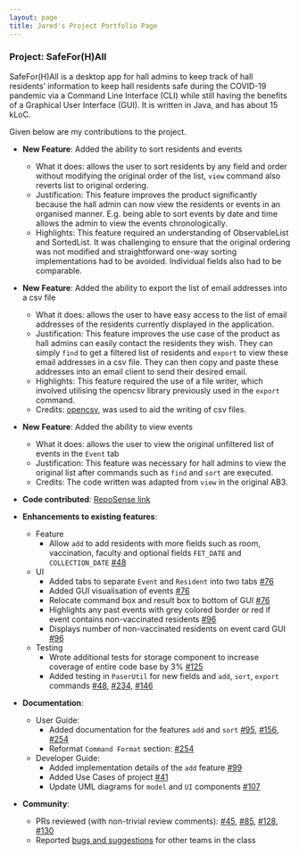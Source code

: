 ```yaml
---
layout: page
title: Jared's Project Portfolio Page
---
```

### Project: SafeFor(H)All

SafeFor(H)All is a desktop app for hall admins to keep track of hall residents’ information to keep hall residents safe during the COVID-19 pandemic via a Command Line Interface (CLI) while still having the benefits of a Graphical User Interface (GUI). It is written in Java, and has about 15 kLoC.

Given below are my contributions to the project.

* **New Feature**: Added the ability to sort residents and events
  * What it does: allows the user to sort residents by any field and order without modifying the original order of the list, `view` command also reverts list to original ordering.
  * Justification: This feature improves the product significantly because the hall admin can now view the residents or events in an organised manner. E.g. being able to sort events by date and time allows the admin to view the events chronologically.
  * Highlights: This feature required an understanding of ObservableList and SortedList. It was challenging to ensure that the original ordering was not modified and straightforward one-way sorting implementations had to be avoided. Individual fields also had to be comparable.

* **New Feature**: Added the ability to export the list of email addresses into a csv file
  * What it does: allows the user to have easy access to the list of email addresses of the residents currently displayed in the application.
  * Justification: This feature improves the use case of the product as hall admins can easily contact the residents they wish. They can simply `find` to get a filtered list of residents and `export` to view these email addresses in a csv file. They can then copy and paste these addresses into an email client to send their desired email.
  * Highlights: This feature required the use of a file writer, which involved utilising the opencsv library previously used in the `export` command.
  * Credits: [opencsv](http://opencsv.sourceforge.net/), was used to aid the writing of csv files.

* **New Feature**: Added the ability to view events
  * What it does: allows the user to view the original unfiltered list of events in the `Event` tab
  * Justification: This feature was necessary for hall admins to view the original list after commands such as `find` and `sort` are executed.
  * Credits: The code written was adapted from `view` in the original AB3.

* **Code contributed**: [RepoSense link](https://nus-cs2103-ay2122s1.github.io/tp-dashboard/?search=jared&sort=groupTitle&sortWithin=title&timeframe=commit&mergegroup=&groupSelect=groupByRepos&breakdown=true&checkedFileTypes=docs~functional-code~test-code~other&since=2021-09-17&tabOpen=true&tabType=authorship&zFR=false&tabAuthor=jaredlhf&tabRepo=AY2122S1-CS2103T-T15-4%2Ftp%5Bmaster%5D&authorshipIsMergeGroup=false&authorshipFileTypes=docs~functional-code~test-code&authorshipIsBinaryFileTypeChecked=false)

* **Enhancements to existing features**:
  * Feature
    * Allow `add` to add residents with more fields such as room, vaccination, faculty and optional fields `FET_DATE` and `COLLECTION_DATE` [\#48](https://github.com/AY2122S1-CS2103T-T15-4/tp/pull/48)
  * UI
    * Added tabs to separate `Event` and `Resident` into two tabs [\#76](https://github.com/AY2122S1-CS2103T-T15-4/tp/pull/76)
    * Added GUI visualisation of events [\#76](https://github.com/AY2122S1-CS2103T-T15-4/tp/pull/76)
    * Relocate command box and result box to bottom of GUI [\#76](https://github.com/AY2122S1-CS2103T-T15-4/tp/pull/76)
    * Highlights any past events with grey colored border or red if event contains non-vaccinated residents [\#96](https://github.com/AY2122S1-CS2103T-T15-4/tp/pull/96)
    * Displays number of non-vaccinated residents on event card GUI [\#96](https://github.com/AY2122S1-CS2103T-T15-4/tp/pull/96)
  * Testing
    * Wrote additional tests for storage component to increase coverage of entire code base by 3% [\#125](https://github.com/AY2122S1-CS2103T-T15-4/tp/pull/125)
    * Added testing in `PaserUtil` for new fields and `add`, `sort`, `export` commands [\#48](https://github.com/AY2122S1-CS2103T-T15-4/tp/pull/48), [\#234](https://github.com/AY2122S1-CS2103T-T15-4/tp/pull/234), [\#146](https://github.com/AY2122S1-CS2103T-T15-4/tp/pull/146)

* **Documentation**:
  * User Guide:
    * Added documentation for the features `add` and `sort` [\#95](https://github.com/AY2122S1-CS2103T-T15-4/tp/pull/95), [\#156](https://github.com/AY2122S1-CS2103T-T15-4/tp/pull/156), [\#254](https://github.com/AY2122S1-CS2103T-T15-4/tp/pull/254)
    * Reformat `Command Format` section: [\#254](https://github.com/AY2122S1-CS2103T-T15-4/tp/pull/254)
  * Developer Guide:
    * Added implementation details of the `add` feature [\#99](https://github.com/AY2122S1-CS2103T-T15-4/tp/pull/99)
    * Added Use Cases of project [\#41](https://github.com/AY2122S1-CS2103T-T15-4/tp/pull/41)
    * Update UML diagrams for `model` and `UI` components [\#107](https://github.com/AY2122S1-CS2103T-T15-4/tp/pull/107)

* **Community**:
  * PRs reviewed (with non-trivial review comments): [\#45](https://github.com/AY2122S1-CS2103T-T15-4/tp/pull/45), [\#85](https://github.com/AY2122S1-CS2103T-T15-4/tp/pull/85), [\#128](https://github.com/AY2122S1-CS2103T-T15-4/tp/pull/128), [\#130](https://github.com/AY2122S1-CS2103T-T15-4/tp/pull/130)
  * Reported [bugs and suggestions](https://github.com/jaredlhf/ped/issues) for other teams in the class
